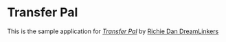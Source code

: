 # Transfer Pal

This is the sample application for
[*Transfer Pal*](http://www.transferpal.co/)
by [Richie Dan DreamLinkers](http://www.dreamlinkers.com/)